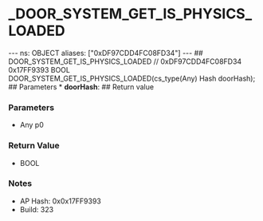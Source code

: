 # _DOOR_SYSTEM_GET_IS_PHYSICS_LOADED

--- ns: OBJECT aliases: ["0xDF97CDD4FC08FD34"] --- ## DOOR_SYSTEM_GET_IS_PHYSICS_LOADED  // 0xDF97CDD4FC08FD34 0x17FF9393 BOOL DOOR_SYSTEM_GET_IS_PHYSICS_LOADED(cs_type(Any) Hash doorHash);  ## Parameters * **doorHash**:  ## Return value

### Parameters
* Any p0

### Return Value
* BOOL

### Notes
* AP Hash: 0x0x17FF9393
* Build: 323

